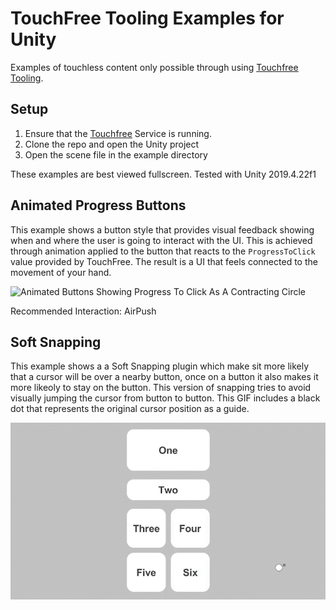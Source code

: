 # TouchFree Tooling Examples for Unity

Examples of touchless content only possible through using [Touchfree Tooling](https://github.com/ultraleap/TouchFree).

## Setup

1. Ensure that the [Touchfree](https://github.com/ultraleap/TouchFree) Service is running.
2. Clone the repo and open the Unity project
4. Open the scene file in the example directory 

These examples are best viewed fullscreen.
Tested with Unity 2019.4.22f1

## Animated Progress Buttons

This example shows a button style that provides visual feedback showing when and where the user is going to interact with the UI. This is achieved through animation applied to the button that reacts to the `ProgressToClick` value provided by TouchFree. The result is a UI that feels connected to the movement of your hand.

![Animated Buttons Showing Progress To Click As A Contracting Circle](Media/ProgressButtons.gif)

Recommended Interaction: AirPush


## Soft Snapping

This example shows a a Soft Snapping plugin which make sit more likely that a cursor will be over a nearby button, once on a button it also makes it more likeoly to stay on the button. This version of snapping tries to avoid visually jumping the cursor from button to button. This GIF includes a black dot that represents the original cursor position as a guide.

![Soft Snapping shown with a black cursor as a guide](Media/SoftSnapping.gif)